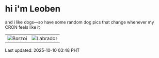 # hi i'm Leoben

and i like dogs—so have some random dog pics that change whenever my CRON feels like it

|  |  |
|--------|----------|
| ![Borzoi](https://random-dog-vercel.vercel.app/api/random-borzoi?v=1760039322) | ![Labrador](https://random-dog-vercel.vercel.app/api/random-labrador?v=1760039322) |

Last updated: 2025-10-10 03:48 PHT
